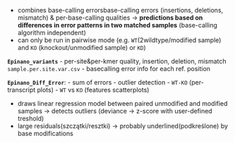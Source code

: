 
- combines base-calling errorsbase-calling errors (insertions, deletions, mismatch) & per-base-calling qualities -> **predictions based on differences in error patterns in two matched samples**
	(base-calling algorithm independent)
- can only be run in pairwise mode (e.g. `WT`(2wildtype/modified sample) and `KO` (knockout/unmodified sample) or `KD`)

**`Epinano_variants`** - per-site&per-kmer
	quality, insertion, deletion, mismatch
`sample.per.site.var.csv` - basecalling error info for each ref. position

**`Epinano_Diff_Error`**:
	- sum of errors
	- outlier detection
	- `WT-KO` (per-transcript plots) 
	- `WT` vs `KO` (features scatterplots)
- draws linear regression model between paired unmodified and modified samples -> detects outliers
  (deviance -> z-score with user-defined treshold)
- large residuals(szczątki/resztki) -> probably underlined(podkreślone) by base modifications

